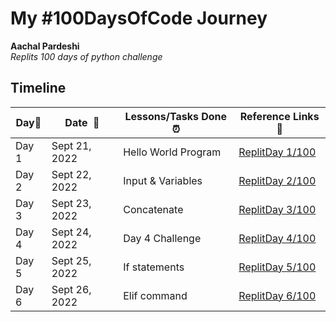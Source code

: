 # My #100DaysOfCode Journey

**Aachal Pardeshi**  
*Replits 100 days of python challenge* 

## Timeline

|**Day:pushpin:**|**Date &nbsp;:calendar:**|**Lessons/Tasks Done :alarm_clock:**| **Reference Links :link:**|
|------|-----------------|--------------------|---------------------|
|Day 1|Sept 21, 2022| Hello World Program | [ReplitDay 1/100](https://replit.com/@aachal28/day-1-of-100days#main.py)|
|Day 2|Sept 22, 2022| Input & Variables | [ReplitDay 2/100](https://replit.com/@aachal28/day-2-of-100days#main.py)|
|Day 3|Sept 23, 2022| Concatenate | [ReplitDay 3/100](https://replit.com/@aachal28/day-3100-days#main.py)|
|Day 4|Sept 24, 2022| Day 4 Challenge | [ReplitDay 4/100](https://replit.com/@aachal28/day4100-days#main.py)|
|Day 5|Sept 25, 2022| If statements | [ReplitDay 5/100](https://replit.com/@aachal28/day5100-days#main.py)|
|Day 6|Sept 26, 2022| Elif command | [ReplitDay 6/100](https://replit.com/@aachal28/day6100-days#main.py)|
